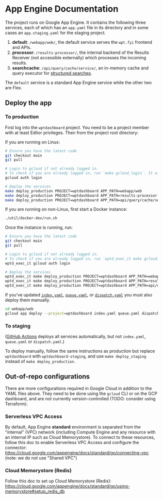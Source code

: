 # App Engine Documentation

The project runs on Google App Engine. It contains the following three services,
each of which has an `app.yaml` file in its directory and in some cases an
`app.staging.yaml` for the staging project.

1. **default**: `/webapp/web/`, the default service serves the `wpt.fyi` frontend and
   APIs.
2. **processor**: `/results-processor/`, the internal backend of the Results
   Receiver (not accessible externally) which processes the incoming results.
3. **searchcache**: `/api/query/cache/service/`, an in-memory cache and query
   executor for [structured searches](../api/query/README.md).

The `default` service is a standard App Engine service while the other two are
Flex.

## Deploy the app

### To production

First log into the `wptdashboard` project. You need to be a project member with
at least Editor privileges. Then from the project root directory:

If you are running on Linux:

```sh
# Ensure you have the latest code
git checkout main
git pull

# Login to gcloud if not already logged in.
# To check if you are already logged in, run `make gcloud_login`. It will fail if it cannot find a logged in profile.
gcloud auth login

# Deploy the services
make deploy_production PROJECT=wptdashboard APP_PATH=webapp/web
make deploy_production PROJECT=wptdashboard APP_PATH=results-processor
make deploy_production PROJECT=wptdashboard APP_PATH=api/query/cache/service
```

If you are running on non-Linux, first start a Docker instance:

```sh
./util/docker-dev/run.sh
```

Once the instance is running, run:

```sh
# Ensure you have the latest code
git checkout main
git pull

# Login to gcloud if not already logged in.
# To check if you are already logged in, run `wptd_exec_it make gcloud_login`. It will fail if it cannot find a logged in profile.
wptd_exec_it gcloud auth login

# Deploy the services
wptd_exec_it make deploy_production PROJECT=wptdashboard APP_PATH=webapp/web
wptd_exec_it make deploy_production PROJECT=wptdashboard APP_PATH=results-processor
wptd_exec_it make deploy_production PROJECT=wptdashboard APP_PATH=api/query/cache/service
```

If you've updated [`index.yaml`](../webapp/web/index.yaml),
[`queue.yaml`](../webapp/web/queue.yaml), or
[`dispatch.yaml`](../webapp/web/dispatch.yaml) you must also deploy them manually.

```sh
cd webapp/web
gcloud app deploy --project=wptdashboard index.yaml queue.yaml dispatch.yaml
```

### To staging

([GitHub Actions](../.github/workflows/deploy.yml) deploys all services automatically, but not
`index.yaml`, `queue.yaml` or `dispatch.yaml`.)

To deploy manually, follow the same instructions as production but replace
`wptdashboard` with `wptdashboard-staging`, and use `make deploy_staging`
instead of `make deploy_production`.

## Out-of-repo configurations

There are more configurations required in Google Cloud in addition to the YAML
files above. They need to be done using the `gcloud` CLI or on the GCP
dashboard, and are not currently version-controlled (TODO: consider using
Terraform).

### Serverless VPC Access

By default, App Engine **standard** environment is separated from the "internal"
(VPC) network (including Compute Engine and any resource with an internal IP
such as Cloud Memorystore). To connect to these resources, follow this doc to
enable Serverless VPC Access and configure the connector:
https://cloud.google.com/appengine/docs/standard/go/connecting-vpc (note: we do
not use "Shared VPC")

### Cloud Memorystore (Redis)

Follow this doc to set up Cloud Memorystore (Redis):
https://cloud.google.com/appengine/docs/standard/go/using-memorystore#setup_redis_db
